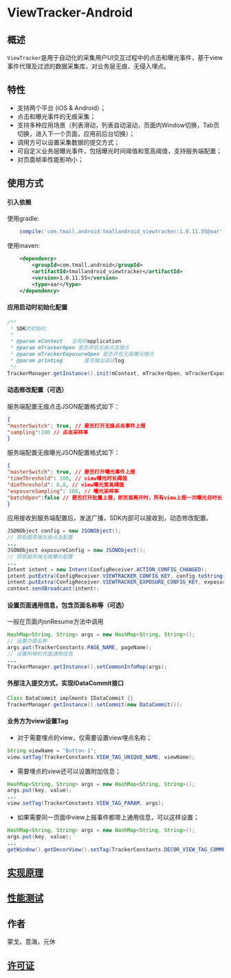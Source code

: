 # ViewTracker-Android

## 概述
`ViewTracker`是用于自动化的采集用户UI交互过程中的点击和曝光事件，基于view事件代理及过滤的数据采集库，对业务层无痕、无侵入埋点。

## 特性
* 支持两个平台 (iOS & Android）；
* 点击和曝光事件的无痕采集；
* 支持多种应用场景（列表滑动，列表自动滚动，页面内Window切换，Tab页切换，进入下一个页面，应用前后台切换）；
* 调用方可以设置采集数据的提交方式；
* 可自定义业务层曝光事件，包括曝光时间阈值和宽高阈值，支持服务端配置；
* 对页面帧率性能影响小；

## 使用方式

#### 引入依赖

使用gradle:

```groovy
    compile('com.tmall.android:tmallandroid_viewtracker:1.0.11.55@aar')
```

使用maven:

```xml
    <dependency>
        <groupId>com.tmall.android</groupId>
        <artifactId>tmallandroid_viewtracker</artifactId>
        <version>1.0.11.55</version>
        <type>aar</type>
    </dependency>
```

#### 应用启动时初始化配置

```java
/**
 * SDK的初始化
 *
 * @param mContext   全局的application
 * @param mTrackerOpen 是否开启无痕点击埋点
 * @param mTrackerExposureOpen 是否开启无痕曝光埋点
 * @param printLog       是否输出调试log
 */
TrackerManager.getInstance().init(mContext, mTrackerOpen, mTrackerExposureOpen, printLog);
```

#### 动态修改配置（可选）

服务端配置无痕点击JSON配置格式如下：

```json
{
"masterSwitch": true, // 是否打开无痕点击事件上报
"sampling":100 // 点击采样率
}
```
服务端配置无痕曝光JSON配置格式如下：

```json
{
"masterSwitch": true, // 是否打开曝光事件上报
"timeThreshold": 100, // view曝光时长阈值
"dimThreshold": 0.8, // view曝光宽高阈值
"exposureSampling": 100, // 曝光采样率
"batchOpen":false // 是否打开批量上报，即页面离开时，所有view上报一次曝光总时长
}
```

应用接收到服务端配置后，发送广播，SDK内部可以接收到，动态修改配置。
```java
JSONObject config = new JSONObject();
// 获取服务端无痕点击配置
...
JSONObject exposureConfig = new JSONObject();
// 获取服务端无痕曝光配置
...
Intent intent = new Intent(ConfigReceiver.ACTION_CONFIG_CHANGED);
intent.putExtra(ConfigReceiver.VIEWTRACKER_CONFIG_KEY, config.toString());
intent.putExtra(ConfigReceiver.VIEWTRACKER_EXPOSURE_CONFIG_KEY, exposureConfig.toString());
context.sendBroadcast(intent);
```

#### 设置页面通用信息，包含页面名称等（可选）
一般在页面内onResume方法中调用
```java
HashMap<String, String> args = new HashMap<String, String>();
// 设置页面名称
args.put(TrackerConstants.PAGE_NAME, pageName);
// 设置附带的页面通用信息
...
TrackerManager.getInstance().setCommonInfoMap(args);
```
 
#### 外部注入提交方式，实现IDataCommit接口
```java
Class DataCommit implments IDataCommit {}
TrackerManager.getInstance().setCommit(new DataCommit());
```

#### 业务方为view设置Tag
* 对于需要埋点的view，仅需要设置view埋点名称；

```java
String viewName = "Button-1";
view.setTag(TrackerConstants.VIEW_TAG_UNIQUE_NAME, viewName);
```

* 需要埋点的view还可以设置附加信息；

```java
HashMap<String, String> args = new HashMap<String, String>();
args.put(key, value);
...
view.setTag(TrackerConstants.VIEW_TAG_PARAM, args);
```

* 如果需要同一页面中view上报事件都带上通用信息，可以这样设置；

```java
HashMap<String, String> args = new HashMap<String, String>();
args.put(key, value);
...
getWindow().getDecorView().setTag(TrackerConstants.DECOR_VIEW_TAG_COMMON_INFO, args);
```

## [实现原理](Docs/viewtracker_principle_CN.md)

## [性能测试](Docs/viewtracker_performance_CN.md)

## 作者
蒙戈，意海，元休

## [许可证](LICENSE.txt)